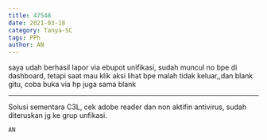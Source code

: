 ```yaml
---
title: 47548
date: 2021-03-18
category: Tanya-SC
tags: PPh
author: AN
---
```


saya udah berhasil lapor via ebupot unifikasi, sudah muncul no bpe di dashboard, tetapi saat mau klik aksi lihat bpe malah tidak keluar,,dan blank gitu, coba buka via hp juga sama blank

---

Solusi sementara C3L, cek adobe reader dan non aktifin antivirus, sudah diteruskan jg ke grup unfikasi.

`AN`
